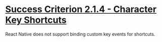 # [Success Criterion 2.1.4 - Character Key Shortcuts](https://www.w3.org/WAI/WCAG21/Understanding/character-key-shortcuts.html)

React Native does not support binding custom key events for shortcuts.
